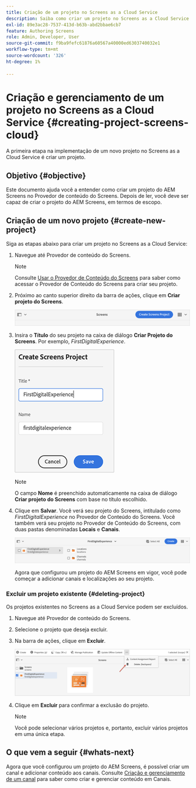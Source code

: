 ```yaml
---
title: Criação de um projeto no Screens as a Cloud Service
description: Saiba como criar um projeto no Screens as a Cloud Service.
exl-id: 89e3ac28-7537-413d-b63b-abd2bbae6cb7
feature: Authoring Screens
role: Admin, Developer, User
source-git-commit: f9ba9fefc61876a60567a40000ed6303740032e1
workflow-type: tm+mt
source-wordcount: '326'
ht-degree: 1%

---
```


# Criação e gerenciamento de um projeto no Screens as a Cloud Service {#creating-project-screens-cloud}

A primeira etapa na implementação de um novo projeto no Screens as a Cloud Service é criar um projeto.

## Objetivo {#objective}

Este documento ajuda você a entender como criar um projeto do AEM Screens no Provedor de conteúdo do Screens. Depois de ler, você deve ser capaz de criar o projeto do AEM Screens, em termos de escopo.

## Criação de um novo projeto {#create-new-project}

Siga as etapas abaixo para criar um projeto no Screens as a Cloud Service:

1. Navegue até Provedor de conteúdo do Screens.

   >[!NOTE]
   >Consulte [Usar o Provedor de Conteúdo do Screens](https://experienceleague.adobe.com/docs/experience-manager-cloud-service/content/screens-as-cloud-service/configure-screens-cloud/using-screens-content-provider.html?lang=pt-BR) para saber como acessar o Provedor de Conteúdo do Screens para criar seu projeto.

1. Próximo ao canto superior direito da barra de ações, clique em **Criar projeto do Screens**.

   ![create-screens-project1](/help/screens-cloud/assets/create-content/create-screens-project1.png)

1. Insira o **Título** do seu projeto na caixa de diálogo **Criar Projeto do Screens**. Por exemplo, *FirstDigitalExperience*.

   ![create-screens-project2](/help/screens-cloud/assets/create-content/create-screens-project2.png)

   >[!NOTE]
   >O campo **Nome** é preenchido automaticamente na caixa de diálogo **Criar projeto do Screens** com base no título escolhido.

1. Clique em **Salvar**. Você verá seu projeto do Screens, intitulado como *FirstDigitalExperience* no Provedor de Conteúdo do Screens. Você também verá seu projeto no Provedor de Conteúdo do Screens, com duas pastas denominadas **Locais** e **Canais**.

   ![create-screens-project3](/help/screens-cloud/assets/create-content/create-screens-project3.png)

   Agora que configurou um projeto do AEM Screens em vigor, você pode começar a adicionar canais e localizações ao seu projeto.

### Excluir um projeto existente {#deleting-project}

Os projetos existentes no Screens as a Cloud Service podem ser excluídos.

1. Navegue até Provedor de conteúdo do Screens.
1. Selecione o projeto que deseja excluir.
1. Na barra de ações, clique em **Excluir**.

   ![criar-projeto5](/help/screens-cloud/assets/create-content/create-project5.png)

1. Clique em **Excluir** para confirmar a exclusão do projeto.

   >[!NOTE]
   >Você pode selecionar vários projetos e, portanto, excluir vários projetos em uma única etapa.

## O que vem a seguir {#whats-next}

Agora que você configurou um projeto do AEM Screens, é possível criar um canal e adicionar conteúdo aos canais. Consulte [Criação e gerenciamento de um canal](creating-channels-screens-cloud.md) para saber como criar e gerenciar conteúdo em Canais.
